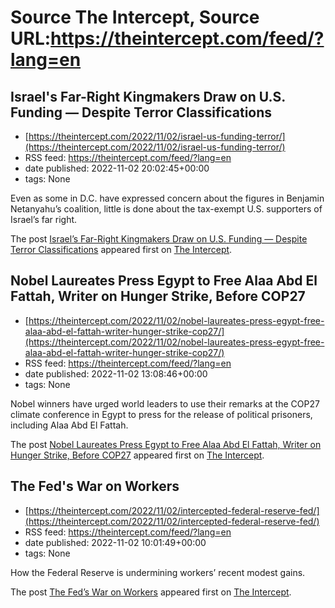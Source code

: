 # Source The Intercept, Source URL:https://theintercept.com/feed/?lang=en

## Israel's Far-Right Kingmakers Draw on U.S. Funding — Despite Terror Classifications
 - [https://theintercept.com/2022/11/02/israel-us-funding-terror/](https://theintercept.com/2022/11/02/israel-us-funding-terror/)
 - RSS feed: https://theintercept.com/feed/?lang=en
 - date published: 2022-11-02 20:02:45+00:00
 - tags: None

<p>Even as some in D.C. have expressed concern about the figures in Benjamin Netanyahu’s coalition, little is done about the tax-exempt U.S. supporters of Israel’s far right.</p>
<p>The post <a href="https://theintercept.com/2022/11/02/israel-us-funding-terror/" rel="nofollow">Israel&#8217;s Far-Right Kingmakers Draw on U.S. Funding — Despite Terror Classifications</a> appeared first on <a href="https://theintercept.com" rel="nofollow">The Intercept</a>.</p>

## Nobel Laureates Press Egypt to Free Alaa Abd El Fattah, Writer on Hunger Strike, Before COP27
 - [https://theintercept.com/2022/11/02/nobel-laureates-press-egypt-free-alaa-abd-el-fattah-writer-hunger-strike-cop27/](https://theintercept.com/2022/11/02/nobel-laureates-press-egypt-free-alaa-abd-el-fattah-writer-hunger-strike-cop27/)
 - RSS feed: https://theintercept.com/feed/?lang=en
 - date published: 2022-11-02 13:08:46+00:00
 - tags: None

<p>Nobel winners have urged world leaders to use their remarks at the COP27 climate conference in Egypt to press for the release of political prisoners, including Alaa Abd El Fattah.</p>
<p>The post <a href="https://theintercept.com/2022/11/02/nobel-laureates-press-egypt-free-alaa-abd-el-fattah-writer-hunger-strike-cop27/" rel="nofollow">Nobel Laureates Press Egypt to Free Alaa Abd El Fattah, Writer on Hunger Strike, Before COP27</a> appeared first on <a href="https://theintercept.com" rel="nofollow">The Intercept</a>.</p>

## The Fed's War on Workers
 - [https://theintercept.com/2022/11/02/intercepted-federal-reserve-fed/](https://theintercept.com/2022/11/02/intercepted-federal-reserve-fed/)
 - RSS feed: https://theintercept.com/feed/?lang=en
 - date published: 2022-11-02 10:01:49+00:00
 - tags: None

<p>How the Federal Reserve is undermining workers’ recent modest gains.</p>
<p>The post <a href="https://theintercept.com/2022/11/02/intercepted-federal-reserve-fed/" rel="nofollow">The Fed&#8217;s War on Workers</a> appeared first on <a href="https://theintercept.com" rel="nofollow">The Intercept</a>.</p>
